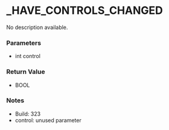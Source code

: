 # _HAVE_CONTROLS_CHANGED

No description available.

### Parameters
* int control

### Return Value
* BOOL

### Notes
* Build: 323
* control: unused parameter

